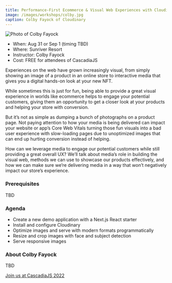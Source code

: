 ```yaml
---
title: Performance-First Ecommerce & Visual Web Experiences with Cloudinary
image: /images/workshops/colby.jpg
caption: Colby Fayock of Cloudinary
---
```

<div class="person"><div class="person-photo"><img src="/images/workshops/colby.jpg" alt="Photo of Colby Fayock"/></div></div>

* When: Aug 31 or Sep 1 (timing TBD)
* Where: Sunriver Resort
* Instructor: Colby Fayock
* Cost: FREE for attendees of CascadiaJS

Experiences on the web have grown increasingly visual, from simply showing an image of a product in an online store to interactive media that gives you a digital hands-on look at your new NFT.

While sometimes this is just for fun, being able to provide a great visual experience in worlds like ecommerce helps to engage your potential customers, giving them an opportunity to get a closer look at your products and helping your store with conversion.

But it’s not as simple as dumping a bunch of photographs on a product page. Not paying attention to how your media is being delivered can impact your website or app’s Core Web Vitals turning those fun visuals into a bad user experience with slow-loading pages due to unoptimized images that can end up hurting conversion instead of helping.

How can we leverage media to engage our potential customers while still providing a great overall UX? We’ll talk about media’s role in building the visual web, methods we can use to showcase our products effectively, and how we can make sure we’re delivering media in a way that won’t negatively impact our store’s experience.

### Prerequisites

TBD

### Agenda

- Create a new demo application with a Next.js React starter
- Install and configure Cloudinary
- Optimize images and serve with modern formats programmatically
- Resize and crop images with face and subject detection
- Serve responsive images

### About Colby Fayock

TBD

<div class="cta"><a href="/tickets">Join us at CascadiaJS 2022</a></div>
